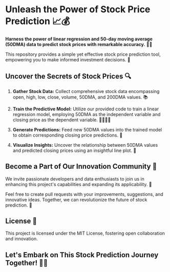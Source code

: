 # Unleash the Power of Stock Price Prediction 📈💰

**Harness the power of linear regression and 50-day moving average (50DMA) data to predict stock prices with remarkable accuracy.** 🚀✨

This repository provides a simple yet effective stock price prediction tool, empowering you to make informed investment decisions. 🎯

## Uncover the Secrets of Stock Prices 🔍

1. **Gather Stock Data:**
   Collect comprehensive stock data encompassing open, high, low, close, volume, 50DMA, and 200DMA values. 📚

2. **Train the Predictive Model:**
   Utilize our provided code to train a linear regression model, employing 50DMA as the independent variable and closing price as the dependent variable. 👩‍🏫👨‍🏫

3. **Generate Predictions:**
   Feed new 50DMA values into the trained model to obtain corresponding closing price predictions. 🔮

4. **Visualize Insights:**
   Uncover the relationship between 50DMA values and predicted closing prices using an insightful line plot. 👀

## Become a Part of Our Innovation Community 🤝

We invite passionate developers and data enthusiasts to join us in enhancing this project's capabilities and expanding its applicability. 🤝

Feel free to create pull requests with your improvements, suggestions, and innovative ideas. Together, we can revolutionize the future of stock prediction. 🚀

## License 📃

This project is licensed under the MIT License, fostering open collaboration and innovation.

## Let's Embark on This Stock Prediction Journey Together! 🚀✨
